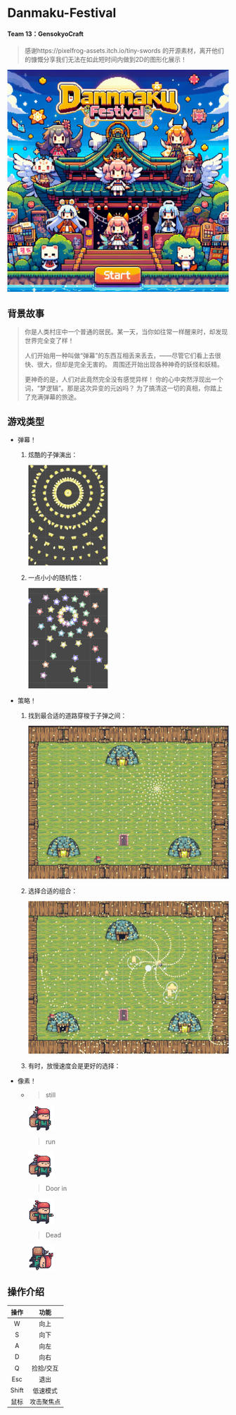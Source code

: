 # Danmaku-Festival

#### Team 13：GensokyoCraft

> 感谢https://pixelfrog-assets.itch.io/tiny-swords  的开源素材，离开他们的慷慨分享我们无法在如此短时间内做到2D的图形化展示！

![77bce91b27b847b89e85d4827923528a.png~tplv-0es2k971ck-image](Assets/texture/UI/77bce91b27b847b89e85d4827923528a.png~tplv-0es2k971ck-image.png)



## 背景故事

> 你是人类村庄中一个普通的居民。某一天，当你如往常一样醒来时，却发现世界完全变了样！
>
> 人们开始用一种叫做“弹幕”的东西互相丢来丢去，——尽管它们看上去很快、很大，但却是完全无害的。
> 周围还开始出现各种神奇的妖怪和妖精。
>
> 更神奇的是，人们对此竟然完全没有感觉异样！
> 你的心中突然浮现出一个词，“梦逻辑”。那是这次异变的元凶吗？
> 为了搞清这一切的真相，你踏上了充满弹幕的旅途。

## 游戏类型

- 弹幕！

  1. 炫酷的子弹演出：

     ![1](READMEimg/1.gif)

  2. 一点小小的随机性：

     ![2](READMEimg/2.gif)

- 策略！

  1. 找到最合适的道路穿梭于子弹之间：

     ![3](READMEimg/3.png)

  2. 选择合适的组合：

     ![4](READMEimg/4.png)

  3. 有时，放慢速度会是更好的选择：

     

- 像素！

  
  
  - > still
  
    ![5](READMEimg/5.png)
  
    > run
  
    ![6](READMEimg/6.png)
  
    > Door in
  
    ![8](READMEimg/8.png)
  
    > Dead
  
    ![7](READMEimg/7.png)



## 操作介绍



| 操作  |    功能    |
| :---: | :--------: |
|   W   |    向上    |
|   S   |    向下    |
|   A   |    向左    |
|   D   |    向右    |
|   Q   | 捡拾/交互  |
|  Esc  |    退出    |
| Shift |  低速模式  |
| 鼠标  | 攻击聚焦点 |


